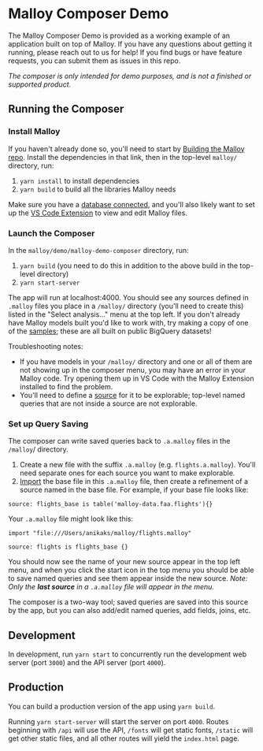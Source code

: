 # Malloy Composer Demo

The Malloy Composer Demo is provided as a working example of an application built on top of Malloy. If you have any questions about getting it running, please reach out to us for help! If you find bugs or have feature requests, you can submit them as issues in this repo. 

_The composer is only intended for demo purposes, and is not a finished or supported product._

## Running the Composer

### Install Malloy
If you haven't already done so, you'll need to start by [Building the Malloy repo](https://github.com/looker-open-source/malloy/blob/main/developing.md). Install the dependencies in that link, then in the top-level `malloy/` directory, run:
1. `yarn install` to install dependencies
2. `yarn build` to build all the libraries Malloy needs

Make sure you have a [database connected](https://looker-open-source.github.io/malloy/documentation/connection_instructions.html), and you'll also likely want to set up the [VS Code Extension](https://github.com/looker-open-source/malloy#installing-the-extension) to view and edit Malloy files.

### Launch the Composer

In the `malloy/demo/malloy-demo-composer` directory, run:
1. `yarn build` (you need to do this in addition to the above build in the top-level directory)
2. `yarn start-server`

The app will run at localhost:4000. You should see any sources defined in `.malloy` files you place in a `/malloy/` directory (you'll need to create this) listed in the "Select analysis..." menu at the top left. If you don't already have Malloy models built you'd like to work with, try making a copy of one of the [samples](https://github.com/looker-open-source/malloy/tree/main/samples); these are all built on public BigQuery datasets!

Troubleshooting notes: 
- If you have models in your `/malloy/` directory and one or all of them are not showing up in the composer menu, you may have an error in your Malloy code. Try opening them up in VS Code with the Malloy Extension installed to find the problem.
- You'll need to define a [source](https://looker-open-source.github.io/malloy/documentation/language/source.html) for it to be explorable; top-level named queries that are not inside a source are not explorable.

### Set up Query Saving
The composer can write saved queries back to `.a.malloy` files in the `/malloy`/ directory.
1. Create a new file with the suffix `.a.malloy` (e.g. `flights.a.malloy`). You'll need separate ones for each source you want to make explorable.
2. [Import](https://looker-open-source.github.io/malloy/documentation/language/imports.html) the base file in this `.a.malloy` file, then create a refinement of a source named in the base file. For example, if your base file looks like:

```malloy
source: flights_base is table('malloy-data.faa.flights'){}
```
Your `.a.malloy` file might look like this:
```
import "file:///Users/anikaks/malloy/flights.malloy"

source: flights is flights_base {}
```
You should now see the name of your new source appear in the top left menu, and when you click the start icon in the top menu you should be able to save named queries and see them appear inside the new source. _Note: Only the **last source** in a `.a.malloy` file will appear in the menu._

The composer is a two-way tool; saved queries are saved into this source by the app, but you can also add/edit named queries, add fields, joins, etc. 

## Development

In development, run `yarn start` to concurrently run the development web server (port `3000`) and the API server (port `4000`).

## Production

You can build a production version of the app using `yarn build`.

Running `yarn start-server` will start the server on port `4000`. Routes beginning with `/api` will use the API, `/fonts` will get static fonts, `/static` will get other static files, and all other routes will yield the `index.html` page.
